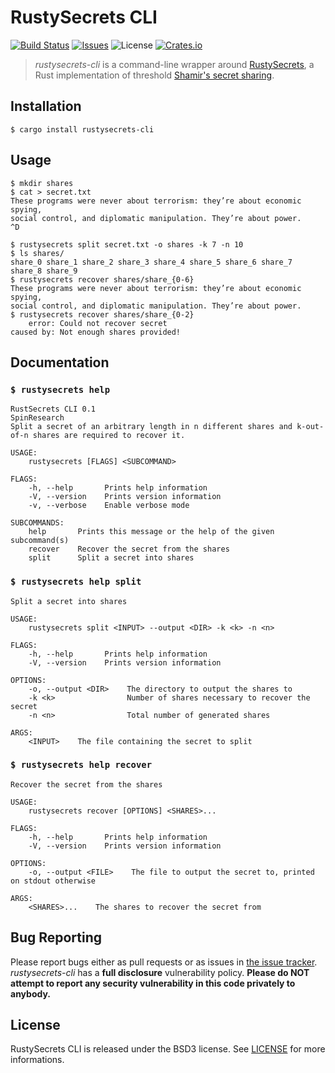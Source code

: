 
# RustySecrets CLI

[![Build Status](https://travis-ci.org/SpinResearch/rustysecrets-cli.svg?branch=master&style=flat)](https://travis-ci.org/SpinResearch/rustysecrets-cli)
[![Issues](http://img.shields.io/github/issues/SpinResearch/rustysecrets-cli.svg?style=flat)](https://github.com/SpinResearch/rustysecrets-cli/issues)
![License](https://img.shields.io/badge/license-bsd3-brightgreen.svg?style=flat)
[![Crates.io](https://img.shields.io/crates/v/rustysecrets-cli.svg)](https://crates.io/crates/rustysecrets-cli)

> *rustysecrets-cli* is a command-line wrapper around [RustySecrets](https:github.com/SpinResearch/RustySecrets), a Rust implementation of threshold [Shamir's secret sharing](https://en.wikipedia.org/wiki/Shamir%27s_Secret_Sharing).

## Installation

    $ cargo install rustysecrets-cli

## Usage

```
$ mkdir shares
$ cat > secret.txt
These programs were never about terrorism: they’re about economic spying,
social control, and diplomatic manipulation. They’re about power.
^D

$ rustysecrets split secret.txt -o shares -k 7 -n 10
$ ls shares/
share_0 share_1 share_2 share_3 share_4 share_5 share_6 share_7 share_8 share_9
$ rustysecrets recover shares/share_{0-6}
These programs were never about terrorism: they’re about economic spying,
social control, and diplomatic manipulation. They’re about power.
$ rustysecrets recover shares/share_{0-2}
    error: Could not recover secret
caused by: Not enough shares provided!
```

## Documentation

 ### `$ rustysecrets help`

```
RustSecrets CLI 0.1
SpinResearch
Split a secret of an arbitrary length in n different shares and k-out-of-n shares are required to recover it.

USAGE:
    rustysecrets [FLAGS] <SUBCOMMAND>

FLAGS:
    -h, --help       Prints help information
    -V, --version    Prints version information
    -v, --verbose    Enable verbose mode

SUBCOMMANDS:
    help       Prints this message or the help of the given subcommand(s)
    recover    Recover the secret from the shares
    split      Split a secret into shares
```

 ### `$ rustysecrets help split`

```
Split a secret into shares

USAGE:
    rustysecrets split <INPUT> --output <DIR> -k <k> -n <n>

FLAGS:
    -h, --help       Prints help information
    -V, --version    Prints version information

OPTIONS:
    -o, --output <DIR>    The directory to output the shares to
    -k <k>                Number of shares necessary to recover the secret
    -n <n>                Total number of generated shares

ARGS:
    <INPUT>    The file containing the secret to split
```

### `$ rustysecrets help recover`

```
Recover the secret from the shares

USAGE:
    rustysecrets recover [OPTIONS] <SHARES>...

FLAGS:
    -h, --help       Prints help information
    -V, --version    Prints version information

OPTIONS:
    -o, --output <FILE>    The file to output the secret to, printed on stdout otherwise

ARGS:
    <SHARES>...    The shares to recover the secret from
```

## Bug Reporting

Please report bugs either as pull requests or as issues in [the issue
tracker](https://github.com/SpinResearch/rustysecrets-cli). *rustysecrets-cli* has a
**full disclosure** vulnerability policy. **Please do NOT attempt to report
any security vulnerability in this code privately to anybody.**

## License

RustySecrets CLI is released under the BSD3 license. See [LICENSE](LICENSE) for more informations.

